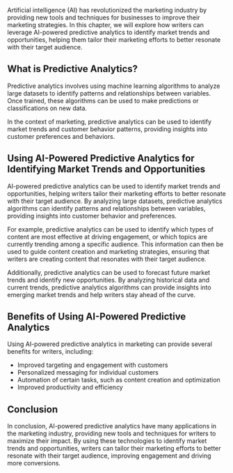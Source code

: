 
Artificial intelligence (AI) has revolutionized the marketing industry by providing new tools and techniques for businesses to improve their marketing strategies. In this chapter, we will explore how writers can leverage AI-powered predictive analytics to identify market trends and opportunities, helping them tailor their marketing efforts to better resonate with their target audience.

What is Predictive Analytics?
-----------------------------

Predictive analytics involves using machine learning algorithms to analyze large datasets to identify patterns and relationships between variables. Once trained, these algorithms can be used to make predictions or classifications on new data.

In the context of marketing, predictive analytics can be used to identify market trends and customer behavior patterns, providing insights into customer preferences and behaviors.

Using AI-Powered Predictive Analytics for Identifying Market Trends and Opportunities
-------------------------------------------------------------------------------------

AI-powered predictive analytics can be used to identify market trends and opportunities, helping writers tailor their marketing efforts to better resonate with their target audience. By analyzing large datasets, predictive analytics algorithms can identify patterns and relationships between variables, providing insights into customer behavior and preferences.

For example, predictive analytics can be used to identify which types of content are most effective at driving engagement, or which topics are currently trending among a specific audience. This information can then be used to guide content creation and marketing strategies, ensuring that writers are creating content that resonates with their target audience.

Additionally, predictive analytics can be used to forecast future market trends and identify new opportunities. By analyzing historical data and current trends, predictive analytics algorithms can provide insights into emerging market trends and help writers stay ahead of the curve.

Benefits of Using AI-Powered Predictive Analytics
-------------------------------------------------

Using AI-powered predictive analytics in marketing can provide several benefits for writers, including:

* Improved targeting and engagement with customers
* Personalized messaging for individual customers
* Automation of certain tasks, such as content creation and optimization
* Improved productivity and efficiency

Conclusion
----------

In conclusion, AI-powered predictive analytics have many applications in the marketing industry, providing new tools and techniques for writers to maximize their impact. By using these technologies to identify market trends and opportunities, writers can tailor their marketing efforts to better resonate with their target audience, improving engagement and driving more conversions.
